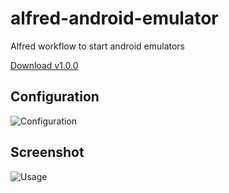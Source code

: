 # alfred-android-emulator
Alfred workflow to start android emulators

[Download v1.0.0](https://github.com/user/repo/blob/branch/other_file.md)

## Configuration
![Configuration](https://raw.githubusercontent.com/nassendelft/alfred-android-emulator/master/configure.png "configuration")

## Screenshot
![Usage](https://raw.githubusercontent.com/nassendelft/alfred-android-emulator/master/screenshot.png "Usage")